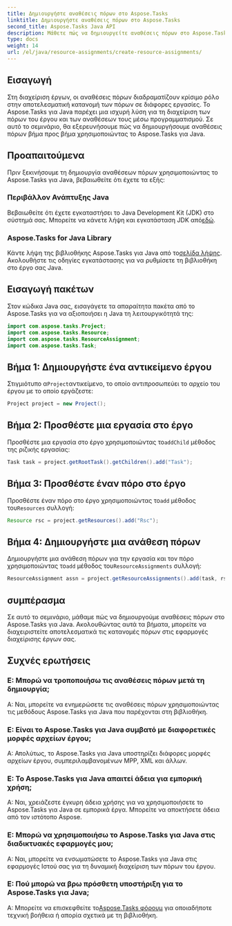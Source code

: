 ```yaml
---
title: Δημιουργήστε αναθέσεις πόρων στο Aspose.Tasks
linktitle: Δημιουργήστε αναθέσεις πόρων στο Aspose.Tasks
second_title: Aspose.Tasks Java API
description: Μάθετε πώς να δημιουργείτε αναθέσεις πόρων στο Aspose.Tasks για Java χωρίς κόπο με αυτό το βήμα προς βήμα σεμινάριο. Η αποτελεσματική διαχείριση των πόρων του έργου έγινε εύκολη.
type: docs
weight: 14
url: /el/java/resource-assignments/create-resource-assignments/
---
```

## Εισαγωγή
Στη διαχείριση έργων, οι αναθέσεις πόρων διαδραματίζουν κρίσιμο ρόλο στην αποτελεσματική κατανομή των πόρων σε διάφορες εργασίες. Το Aspose.Tasks για Java παρέχει μια ισχυρή λύση για τη διαχείριση των πόρων του έργου και των αναθέσεων τους μέσω προγραμματισμού. Σε αυτό το σεμινάριο, θα εξερευνήσουμε πώς να δημιουργήσουμε αναθέσεις πόρων βήμα προς βήμα χρησιμοποιώντας το Aspose.Tasks για Java.
## Προαπαιτούμενα
Πριν ξεκινήσουμε τη δημιουργία αναθέσεων πόρων χρησιμοποιώντας το Aspose.Tasks για Java, βεβαιωθείτε ότι έχετε τα εξής:
### Περιβάλλον Ανάπτυξης Java
 Βεβαιωθείτε ότι έχετε εγκαταστήσει το Java Development Kit (JDK) στο σύστημά σας. Μπορείτε να κάνετε λήψη και εγκατάσταση JDK από[εδώ](https://www.oracle.com/java/technologies/javase-jdk11-downloads.html).
### Aspose.Tasks for Java Library
 Κάντε λήψη της βιβλιοθήκης Aspose.Tasks για Java από το[σελίδα λήψης](https://releases.aspose.com/tasks/java/). Ακολουθήστε τις οδηγίες εγκατάστασης για να ρυθμίσετε τη βιβλιοθήκη στο έργο σας Java.

## Εισαγωγή πακέτων
Στον κώδικα Java σας, εισαγάγετε τα απαραίτητα πακέτα από το Aspose.Tasks για να αξιοποιήσει η Java τη λειτουργικότητά της:
```java
import com.aspose.tasks.Project;
import com.aspose.tasks.Resource;
import com.aspose.tasks.ResourceAssignment;
import com.aspose.tasks.Task;
```

## Βήμα 1: Δημιουργήστε ένα αντικείμενο έργου
 Στιγμιότυπο α`Project`αντικείμενο, το οποίο αντιπροσωπεύει το αρχείο του έργου με το οποίο εργάζεστε:
```java
Project project = new Project();
```
## Βήμα 2: Προσθέστε μια εργασία στο έργο
 Προσθέστε μια εργασία στο έργο χρησιμοποιώντας το`addChild` μέθοδος της ριζικής εργασίας:
```java
Task task = project.getRootTask().getChildren().add("Task");
```
## Βήμα 3: Προσθέστε έναν πόρο στο έργο
 Προσθέστε έναν πόρο στο έργο χρησιμοποιώντας το`add` μέθοδος του`Resources` συλλογή:
```java
Resource rsc = project.getResources().add("Rsc");
```
## Βήμα 4: Δημιουργήστε μια ανάθεση πόρων
 Δημιουργήστε μια ανάθεση πόρων για την εργασία και τον πόρο χρησιμοποιώντας το`add` μέθοδος του`ResourceAssignments` συλλογή:
```java
ResourceAssignment assn = project.getResourceAssignments().add(task, rsc);
```

## συμπέρασμα
Σε αυτό το σεμινάριο, μάθαμε πώς να δημιουργούμε αναθέσεις πόρων στο Aspose.Tasks για Java. Ακολουθώντας αυτά τα βήματα, μπορείτε να διαχειριστείτε αποτελεσματικά τις κατανομές πόρων στις εφαρμογές διαχείρισης έργων σας.
## Συχνές ερωτήσεις
### Ε: Μπορώ να τροποποιήσω τις αναθέσεις πόρων μετά τη δημιουργία;
Α: Ναι, μπορείτε να ενημερώσετε τις αναθέσεις πόρων χρησιμοποιώντας τις μεθόδους Aspose.Tasks για Java που παρέχονται στη βιβλιοθήκη.
### Ε: Είναι το Aspose.Tasks για Java συμβατό με διαφορετικές μορφές αρχείων έργου;
Α: Απολύτως, το Aspose.Tasks για Java υποστηρίζει διάφορες μορφές αρχείων έργου, συμπεριλαμβανομένων MPP, XML και άλλων.
### Ε: Το Aspose.Tasks για Java απαιτεί άδεια για εμπορική χρήση;
Α: Ναι, χρειάζεστε έγκυρη άδεια χρήσης για να χρησιμοποιήσετε το Aspose.Tasks για Java σε εμπορικά έργα. Μπορείτε να αποκτήσετε άδεια από τον ιστότοπο Aspose.
### Ε: Μπορώ να χρησιμοποιήσω το Aspose.Tasks για Java στις διαδικτυακές εφαρμογές μου;
Α: Ναι, μπορείτε να ενσωματώσετε το Aspose.Tasks για Java στις εφαρμογές Ιστού σας για τη δυναμική διαχείριση των πόρων του έργου.
### Ε: Πού μπορώ να βρω πρόσθετη υποστήριξη για το Aspose.Tasks για Java;
 Α: Μπορείτε να επισκεφθείτε το[Aspose.Tasks φόρουμ](https://forum.aspose.com/c/tasks/15) για οποιαδήποτε τεχνική βοήθεια ή απορία σχετικά με τη βιβλιοθήκη.